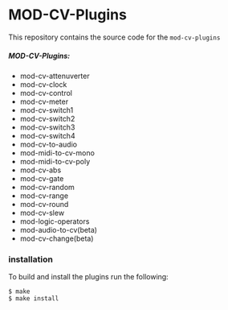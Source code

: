 # MOD-CV-Plugins

This repository contains the source code for the `mod-cv-plugins`

##### MOD-CV-Plugins:
* mod-cv-attenuverter
* mod-cv-clock
* mod-cv-control
* mod-cv-meter
* mod-cv-switch1
* mod-cv-switch2
* mod-cv-switch3
* mod-cv-switch4
* mod-cv-to-audio
* mod-midi-to-cv-mono
* mod-midi-to-cv-poly
* mod-cv-abs
* mod-cv-gate
* mod-cv-random
* mod-cv-range
* mod-cv-round
* mod-cv-slew
* mod-logic-operators
* mod-audio-to-cv(beta)
* mod-cv-change(beta)

### installation

To build and install the plugins run the following:
```
$ make
$ make install
```
